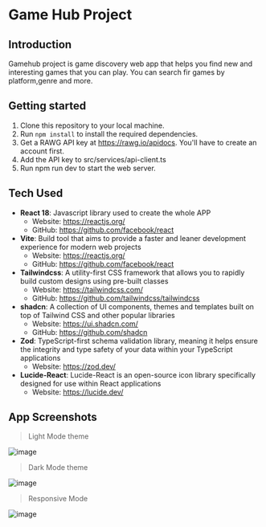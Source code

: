 # Game Hub Project

## Introduction

Gamehub project is game discovery web app that helps you find new and interesting games that you can play. You can search fir games by platform,genre and more.

## Getting started

1. Clone this repository to your local machine.
2. Run `npm install` to install the required dependencies.
3. Get a RAWG API key at <https://rawg.io/apidocs>. You'll have to create an account first.
4. Add the API key to src/services/api-client.ts
5. Run npm run dev to start the web server.

## Tech Used

-   **React 18**: Javascript library used to create the whole APP
    -   Website: <https://reactjs.org/>
    -   GitHub: <https://github.com/facebook/react>
-   **Vite**: Build tool that aims to provide a faster and leaner development experience for modern web projects
    -   Website: <https://reactjs.org/>
    -   GitHub: <https://github.com/facebook/react>
-   **Tailwindcss**: A utility-first CSS framework that allows you to rapidly build custom designs using pre-built classes
    -   Website: <https://tailwindcss.com/>
    -   GitHub: <https://github.com/tailwindcss/tailwindcss>
-   **shadcn**: A collection of UI components, themes and templates built on top of Tailwind CSS and other popular libraries
    -   Website: <https://ui.shadcn.com/>
    -   GitHub: <https://github.com/shadcn>
-   **Zod**: TypeScript-first schema validation library, meaning it helps ensure the integrity and type safety of your data within your TypeScript applications
    -   Website: <https://zod.dev/>
-   **Lucide-React**: Lucide-React is an open-source icon library specifically designed for use within React applications
    -   Website: <https://lucide.dev/>

## App Screenshots

> Light Mode theme

![image](https://drive.google.com/uc?export=view&id=14hS2V53j3WF61LpqVciJEs1HjFADJtO_)

> Dark Mode theme

![image](https://drive.google.com/uc?export=view&id=14jjjIa7uR-Tk78MYBwD2jzkYHU2cekjc)

> Responsive Mode

![image](https://drive.google.com/uc?export=view&id=14l0TVkFrTPvYzxtA8lw10ZkjaXVs0ic7)
